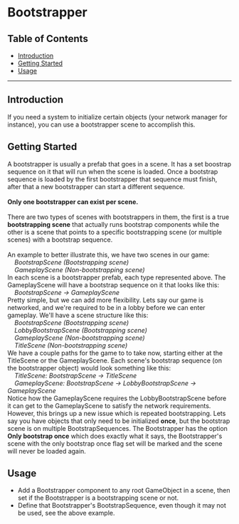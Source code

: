 # Bootstrapper

## Table of Contents
- [Introduction](#introduction)
- [Getting Started](#getting-started)
- [Usage](#usage)

---

## Introduction
If you need a system to initialize certain objects (your network manager for instance), you can
use a bootstrapper scene to accomplish this. 

## Getting Started
A bootstrapper is usually a prefab that goes in a scene. It has a set boostrap sequence on it
that will run when the scene is loaded. Once a bootstrap sequence is loaded by the first
bootstrapper that sequence must finish, after that a new bootstrapper can start a different 
sequence.<br>
<br>
__Only one bootstrapper can exist per scene.__<br>
<br>
There are two types of scenes with bootstrappers in them, the first is a true __bootstrapping
scene__ that actually runs bootstrap components while the other is a scene that points to a
specific bootstrapping scene (or multiple scenes) with a bootstrap sequence.<br>
<br>
An example to better illustrate this, we have two scenes in our game:<br>
&nbsp;&nbsp;&nbsp;&nbsp;*BootstrapScene  (Bootstrapping scene)*<br>
&nbsp;&nbsp;&nbsp;&nbsp;*GameplayScene   (Non-bootstrapping scene)*<br>
In each scene is a bootstrapper prefab, each type represented above. The GameplayScene will have a
bootstrap sequence on it that looks like this:
&nbsp;&nbsp;&nbsp;&nbsp;*BootstrapScene -> GameplayScene*<br>
Pretty simple, but we can add more flexibility. Lets say our game is networked, and we're required
to be in a lobby before we can enter gameplay. We'll have a scene structure like this:<br>
&nbsp;&nbsp;&nbsp;&nbsp;*BootstrapScene  (Bootstrapping scene)*<br>
&nbsp;&nbsp;&nbsp;&nbsp;*LobbyBootstrapScene  (Bootstrapping scene)*<br>
&nbsp;&nbsp;&nbsp;&nbsp;*GameplayScene   (Non-bootstrapping scene)*<br>
&nbsp;&nbsp;&nbsp;&nbsp;*TitleScene  (Non-bootstrapping scene)*<br>
We have a couple paths for the game to to take now, starting either at the TitleScene or the
GameplayScene. Each scene's bootstrap sequence (on the bootstrapper object) would look something 
like this:<br>
&nbsp;&nbsp;&nbsp;&nbsp;*TitleScene: BootstrapScene -> TitleScene*<br>
&nbsp;&nbsp;&nbsp;&nbsp;*GameplayScene: BootstrapScene -> LobbyBootstrapScene -> GameplayScene*<br>
Notice how the GameplayScene requires the LobbyBootstrapScene before it can get to the 
GameplayScene to satisfy the network requirements.<br>
However, this brings up a new issue which is repeated bootstrapping. Lets say you have objects that
only need to be initialized __once__, but the bootstrap scene is on multiple BootstrapSequences.
The Bootstrapper has the option __Only bootstrap once__ which does exactly what it says, the
Bootstrapper's scene with the only bootstrap once flag set will be marked and the scene will never
be loaded again.

## Usage
  * Add a Bootstrapper component to any root GameObject in a scene, then set if the Bootstrapper is a
bootstrapping scene or not. 
  * Define that Bootstrapper's BootstrapSequence, even though it may not be used, see the above example.
